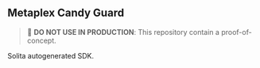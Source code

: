 ## Metaplex Candy Guard

> 🛑 **DO NOT USE IN PRODUCTION**: This repository contain a proof-of-concept.

Solita autogenerated SDK.
